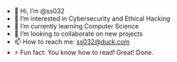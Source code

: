 - 👋 Hi, I’m @ss032
- 👀 I’m interested in Cybersecurity and Ethical Hacking
- 🌱 I’m currently learning Computer Science
- 💞️ I’m looking to collaborate on new projects
- 📫 How to reach me: ss032@duck.com
- ⚡ Fun fact: You know how to read! Great!
Done.
